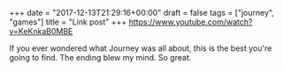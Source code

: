 +++
date = "2017-12-13T21:29:16+00:00"
draft = false
tags = ["journey", "games"]
title = "Link post"
+++
https://www.youtube.com/watch?v=KeKnkaB0MBE

If you ever wondered what Journey was all about, this is the best you're going to find. The ending blew my mind. So great.
